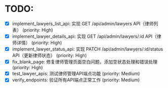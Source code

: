 # TODO:

- [x] implement_lawyers_list_api: 实现 GET /api/admin/lawyers API（律师列表） (priority: High)
- [x] implement_lawyer_details_api: 实现 GET /api/admin/lawyers/:id API（律师详情） (priority: High)
- [x] implement_lawyer_status_api: 实现 PATCH /api/admin/lawyers/:id/status API（更新律师状态） (priority: High)
- [x] fix_blank_page: 修复律师管理页面空白问题，添加空状态处理和错误处理 (priority: High)
- [x] test_lawyer_apis: 测试律师管理API端点功能 (priority: Medium)
- [x] verify_endpoints: 验证所有API端点正常工作 (priority: Medium)
